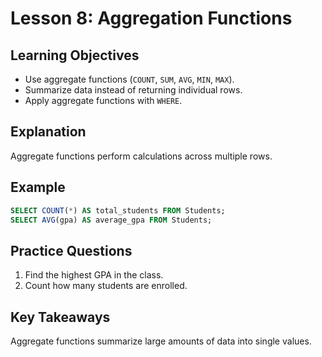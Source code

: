 # Lesson 8: Aggregation Functions

## Learning Objectives
- Use aggregate functions (`COUNT`, `SUM`, `AVG`, `MIN`, `MAX`).
- Summarize data instead of returning individual rows.
- Apply aggregate functions with `WHERE`.

## Explanation
Aggregate functions perform calculations across multiple rows.

## Example
```sql
SELECT COUNT(*) AS total_students FROM Students;
SELECT AVG(gpa) AS average_gpa FROM Students;
```

## Practice Questions
1. Find the highest GPA in the class.
2. Count how many students are enrolled.

## Key Takeaways
Aggregate functions summarize large amounts of data into single values.
